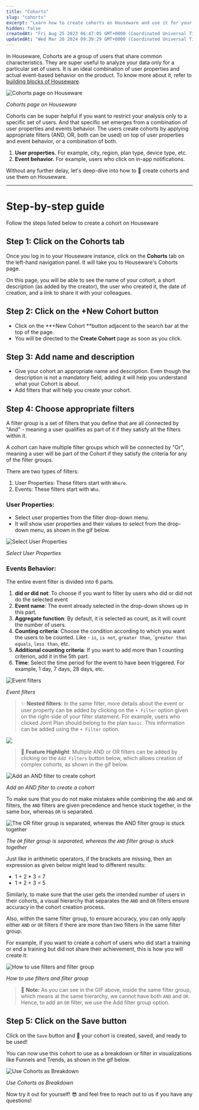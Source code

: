 ```yaml
---
title: "Cohorts"
slug: "cohorts"
excerpt: "Learn how to create cohorts on Houseware and use it for your analysis"
hidden: false
createdAt: "Fri Aug 25 2023 06:47:05 GMT+0000 (Coordinated Universal Time)"
updatedAt: "Wed Mar 20 2024 09:39:29 GMT+0000 (Coordinated Universal Time)"
---
```

In Houseware, Cohorts are a group of users that share common characteristics. They are super useful to analyze your data only for a particular set of users. It is an ideal combination of user properties and actual event-based behavior on the product. To know more about it, refer to [building blocks of Houseware](https://ayerajath.github.io/houseware-docs-export/docs/building-blocks-of-houseware#cohorts).

![Cohorts page on Houseware](https://files.readme.io/700898f-Screenshot_2023-08-25_at_5.18.53_PM.png)

*Cohorts page on Houseware*


Cohorts can be super helpful if you want to restrict your analysis only to a specific set of users. And that specific set emerges from a combination of user properties and events behavior. The users create cohorts by applying appropriate filters (AND, OR, both can be used) on top of user properties and event behavior, or a combination of both.

1. **User properties.** For example, city, region, plan type, device type, etc.
2. **Event behavior.** For example, users who click on in-app notifications.

Without any further delay, let's deep-dive into how to 🥣 create cohorts and use them on Houseware.

***

# Step-by-step guide

Follow the steps listed below to create a cohort on Houseware

## Step 1: Click on the Cohorts tab

Once you log in to your Houseware instance, click on the **Cohorts** tab on the left-hand navigation panel. It will take you to Houseware's Cohorts page.

On this page, you will be able to see the name of your cohort, a short description (as added by the creator), the user who created it, the date of creation, and a link to share it with your colleagues. 

## Step 2: Click on the +New Cohort button

- Click on the **+New Cohort **button adjacent to the search bar at the top of the page. 
- You will be directed to the **Create Cohort** page as soon as you click.

## Step 3: Add name and description

- Give your cohort an appropriate name and description. Even though the description is not a mandatory field, adding it will help you understand what your Cohort is about.
- Add filters that will help you create your cohort.

## Step 4: Choose appropriate filters

A filter group is a set of filters that you define that are all connected by "And" - meaning a user qualifies as part of it if they satisfy all the filters within it. 

A cohort can have multiple filter groups which will be connected by "Or", meaning a user will be part of the Cohort if they satisfy the criteria for any of the filter groups.

There are two types of filters:

1. User Properties: These filters start with `Where`.
2. Events: These filters start with `Who`.

### User Properties:

- Select user properties from the filter drop-down menu. 
- It will show user properties and their values to select from the drop-down menu, as shown in the gif below.

![Select User Properties](https://files.readme.io/49e0543-Screenshot_2023-08-25_at_5.50.49_PM.png)

*Select User Properties*


### Events Behavior:

The entire event filter is divided into 6 parts.

1. **did or did not**: To choose if you want to filter by users who did or did not do the selected event
2. **Event name**: The event already selected in the drop-down shows up in this part.
3. **Aggregate function**: By default, it is selected as count, as it will count the number of users.
4. **Counting criteria**: Choose the condition according to which you want the users to be counted. Like - `is`, `is not`, `greater than`, \``greater than equals`, `less than`, etc.
5. **Additional counting criteria**: If you want to add more than 1 counting criterion, add it in the 5th part.
6. **Time**: Select the time period for the event to have been triggered. For example, 1 day, 7 days, 28 days, etc.

![Event filters](https://files.readme.io/f717f66-cohort_creation.gif)

*Event filters*


> ✨ **Nested filters**: In the same filter, more details about the event or user property can be added by clicking on the `+ Filter` option given on the right-side of your filter statement. For example, users who clicked Joint Plan should belong to the plan `basic`. This information can be added using the `+ Filter` option.

![](https://files.readme.io/98806ba-Screenshot_2023-08-28_at_2.33.38_PM.png)


> 🌟 **Feature Highlight**: Multiple AND or OR filters can be added by clicking on the `Add Filters` button below, which allows creation of complex cohorts, as shown in the gif below.

![Add an AND filter to create cohort](https://files.readme.io/e6d47ee-And_filter.gif)

*Add an AND filter to create a cohort*


To make sure that you do not make mistakes while combining the `AND` and `OR` filters, the `AND` filters are given precedence and hence stuck together, in the same box, whereas `OR` is separated.

![The `OR` filter group is separated, whereas the `AND` filter group is stuck together](https://files.readme.io/fc68d91-Screenshot_2023-09-20_at_1.50.53_AM.png)

*The `OR` filter group is separated, whereas the `AND` filter group is stuck together*


Just like in arithmetic operators, if the brackets are missing, then an expression as given below might lead to different results:

- 1 + 2 \* 3 = 7 
- 1 \* 2 + 3 = 5

Similarly, to make sure that the user gets the intended number of users in their cohorts, a visual hierarchy that separates the `AND` and `OR` filters ensure accuracy in the cohort creation process.

Also, within the same filter group, to ensure accuracy, you can only apply either `AND` or  `OR` filters if there are more than two filters in the same filter group.

For example, if you want to create a cohort of users who did start a training or end a training but did not share their achievement, this is how you will create it:

![How to use filters and filter group](https://files.readme.io/aabe83c-cohort_creation_withfilters.gif)

*How to use filters and filter group*


> 👀 **Note:** As you can see in the GIF above, inside the same filter group, which means at the same hierarchy, we cannot have both `AND` and `OR`. Hence, to add an `OR` filter, we use the Add filter group option.

## Step 5: Click on the Save button

Click on the `Save` button and :tada: your cohort is created, saved, and ready to be used!

You can now use this cohort to use as a breakdown or filter in visualizations like Funnels and Trends, as shown in the gif below.

![Use Cohorts as Breakdown](https://files.readme.io/bb306b9-cohort_use.gif)

*Use Cohorts as Breakdown*


Now try it out for yourself! :sunglasses: and feel free to reach out to us if you have any questions!
